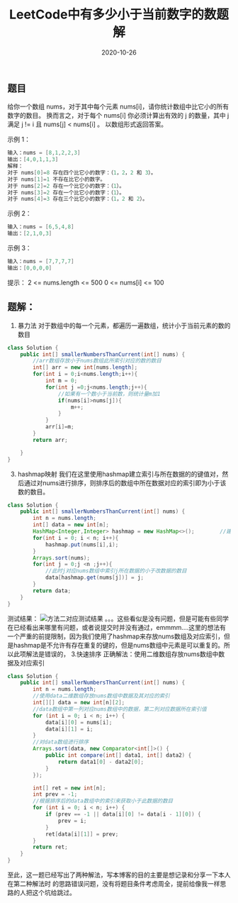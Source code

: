 ﻿---
layout: post
title: "LeetCode中有多少小于当前数字的数题解"
date: 2020-10-26 
description: "LeetCode刷题"
tag: LeetCode
---

## 题目
给你一个数组 nums，对于其中每个元素 nums[i]，请你统计数组中比它小的所有数字的数目。
换而言之，对于每个 nums[i] 你必须计算出有效的 j 的数量，其中 j 满足 j != i 且 nums[j] < nums[i] 。
以数组形式返回答案。

示例 1：
```java
输入：nums = [8,1,2,2,3]
输出：[4,0,1,1,3]
解释： 
对于 nums[0]=8 存在四个比它小的数字：（1，2，2 和 3）。 
对于 nums[1]=1 不存在比它小的数字。
对于 nums[2]=2 存在一个比它小的数字：（1）。 
对于 nums[3]=2 存在一个比它小的数字：（1）。 
对于 nums[4]=3 存在三个比它小的数字：（1，2 和 2）。
```
示例 2：

```java
输入：nums = [6,5,4,8]
输出：[2,1,0,3]
```
示例 3：
```java
输入：nums = [7,7,7,7]
输出：[0,0,0,0]
```
提示：
2 <= nums.length <= 500
0 <= nums[i] <= 100

## 题解：

 1. 暴力法
  对于数组中的每一个元素，都遍历一遍数组，统计小于当前元素的数的数目
  

```java
class Solution {
    public int[] smallerNumbersThanCurrent(int[] nums) {
        //arr数组存放小于nums数组此所索引对应的数的数目
        int[] arr = new int[nums.length];
        for(int i = 0;i<nums.length;i++){
            int m = 0;
            for(int j =0;j<nums.length;j++){
                //如果有一个数小于当前数，则统计量m加1
                if(nums[i]>nums[j]){
                    m++;
                }
            }
            arr[i]=m;
        }
        return arr;

    }
}
```

 3. hashmap映射
我们在这里使用hashmap建立索引与所在数据的的键值对，然后通过对nums进行排序，则排序后的数组中所在数据对应的索引即为小于该数的数目。

```java
class Solution {
    public int[] smallerNumbersThanCurrent(int[] nums) {
        int n = nums.length;
        int[] data = new int[n];
        HashMap<Integer,Integer> hashmap = new HashMap<>();        //建立hashmap对应原数组中数据及对应索引
        for(int i = 0; i < n; i++){
            hashmap.put(nums[i],i);
        }
        Arrays.sort(nums);
        for(int j = 0;j <n ;j++){
            //此时j对应nums数组中索引j所在数据的小于改数据的数目
            data[hashmap.get(nums[j])] = j;
        }
        return data;
    }
}
```
测试结果：
![方法二对应测试结果](https://img-blog.csdnimg.cn/20201026192547660.png?x-oss-process=image/watermark,type_ZmFuZ3poZW5naGVpdGk,shadow_10,text_aHR0cHM6Ly9ibG9nLmNzZG4ubmV0L3FxXzQzNzI5Mjc3,size_16,color_FFFFFF,t_70#pic_center)
。。。这些看似是没有问题，但是可能有些同学在已经看出来哪里有问题，或者说提交时并没有通过，emmmm....这里的想法有一个严重的前提限制，因为我们使用了hashmap来存放nums数组及对应索引，但是hashmap是不允许有存在重复的键的，但是nums数组中元素是可以重复的。所以此项解法是错误的，
3.快速排序
正确解法：使用二维数组存放nums数组中数据及对应索引

```java
class Solution {
    public int[] smallerNumbersThanCurrent(int[] nums) {
        int n = nums.length;
        //使用data二维数组存放nums数组中数据及其对应的索引
        int[][] data = new int[n][2];
        //data数组中第一列对应nums数组中的数据，第二列对应数据所在索引值
        for (int i = 0; i < n; i++) {
            data[i][0] = nums[i];
            data[i][1] = i;
        }
        //对data数组进行排序
        Arrays.sort(data, new Comparator<int[]>() {
            public int compare(int[] data1, int[] data2) {
                return data1[0] - data2[0];
            }
        });

        int[] ret = new int[n];
        int prev = -1;
        //根据排序后的data数组中的索引来获取小于此数据的数目
        for (int i = 0; i < n; i++) {
            if (prev == -1 || data[i][0] != data[i - 1][0]) {
                prev = i;
            }
            ret[data[i][1]] = prev;
        }
        return ret;
    }
}

```

至此，这一题已经写出了两种解法，写本博客的目的主要是想记录和分享一下本人在第二种解法时 的思路错误问题，没有将题目条件考虑周全，提前给像我一样思路的人把这个坑给跳过。

